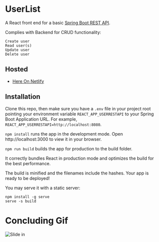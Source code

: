 # UserList

A React front end for a basic [Spring Boot REST API](https://github.com/jroundtree/springboot-rest-api-aws).

Complies with Backend for CRUD functionality:

    Create user
    Read user(s)
    Update user
    Delete user

## Hosted

- [Here On Netlify](https://joe-lifeway-site.netlify.app/)

## Installation

Clone this repo, then make sure you have a `.env` file in your project root pointing your environment variable `REACT_APP_USERRESTAPI` to your Spring Boot Application URL. For example, `REACT_APP_USERRESTAPI=http://localhost:8080`.

`npm install` runs the app in the development mode.
Open http://localhost:3000 to view it in your browser.

`npm run build` builds the app for production to the build folder.

It correctly bundles React in production mode and optimizes the build for the best performance.

The build is minified and the filenames include the hashes.
Your app is ready to be deployed!

You may serve it with a static server:

```
npm install -g serve
serve -s build
```

# Concluding Gif

![Slide in](https://media1.giphy.com/media/26uf7rl7j6RVibDz2/giphy.gif?cid=790b7611e0e334cbd261322b154104d5897ec294a57bb940&rid=giphy.gif&ct=g)
